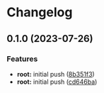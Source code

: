 # Changelog

## 0.1.0 (2023-07-26)


### Features

* **root:** initial push ([8b351f3](https://github.com/thejaswitricon/release-please/commit/8b351f37eb8b92e04ebc20cf7861df7f83bb3987))
* **root:** initial push ([cd646ba](https://github.com/thejaswitricon/release-please/commit/cd646bac52fc820153ceb08ab64ae8b1fee876eb))
